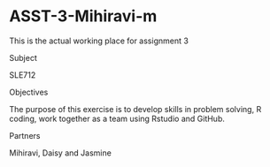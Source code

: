 # ASST-3-Mihiravi-m
This is the actual working place for assignment 3 

Subject

SLE712

Objectives 

The purpose of this exercise is to develop skills in problem solving, R coding, work together as a team using Rstudio and GitHub.

Partners 

Mihiravi, Daisy and Jasmine


